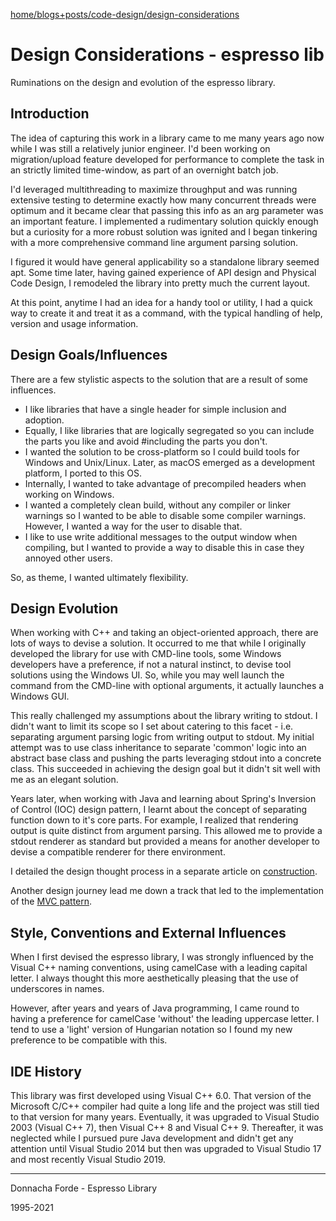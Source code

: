[home/](https://donnachaforde.github.io)[blogs+posts/](https://donnachaforde.github.io/blogs+posts/)[code-design/](https://donnachaforde.github.io/blogs+posts/code-design/)[design-considerations](./design-considerations.md)

# Design Considerations - espresso lib 
Ruminations on the design and evolution of the espresso library. 


## Introduction

The idea of capturing this work in a library came to me many years ago now
while I was still a relatively junior engineer. I'd been working on migration/upload feature developed for performance to complete the task in an strictly limited time-window, as part of an overnight batch job. 

I'd leveraged multithreading to maximize throughput and was running extensive testing to determine exactly how many concurrent threads were optimum and it became clear that passing this info as an arg parameter was an important feature. I implemented a rudimentary solution quickly enough but a curiosity for a more robust solution was ignited and I began tinkering with a more comprehensive command line argument parsing solution. 

I figured it would have general applicability so a standalone library seemed apt. Some time later, having gained experience of API design and Physical Code Design, I remodeled the library into pretty much the current layout. 

At this point, anytime I had an idea for a handy tool or utility, I had a quick way to create it and treat it as a command, with the typical handling of help, version and usage information. 



## Design Goals/Influences

There are a few stylistic aspects to the solution that are a result of some influences. 

* I like libraries that have a single header for simple inclusion and adoption. 
* Equally, I like libraries that are logically segregated so you can include the parts you like and avoid #including the parts you don't. 
* I wanted the solution to be cross-platform so I could build tools for Windows and Unix/Linux. Later, as macOS emerged as a development platform, I ported to this OS. 
* Internally, I wanted to take advantage of precompiled headers when working on Windows. 
* I wanted a completely clean build, without any compiler or linker warnings so I wanted to be able to disable some compiler warnings. However, I wanted a way for the user to disable that.
* I like to use write additional messages to the output window when compiling, but I wanted to provide a way to disable this in case they annoyed other users. 

So, as theme, I wanted ultimately flexibility. 




## Design Evolution


When working with C++ and taking an object-oriented approach, there are lots of ways to devise a solution. It occurred to me that while I originally developed the library for use with CMD-line tools, some Windows developers have a preference, if not a natural instinct, to devise tool solutions using the Windows UI. So, while you may well launch the command from the CMD-line with optional arguments, it actually launches a Windows GUI. 

This really challenged my assumptions about the library writing to stdout. I didn't want to limit its scope so I set about catering to this facet - i.e. separating argument parsing logic from writing output to stdout. My initial attempt was to use class inheritance to separate 'common' logic into an abstract base class and pushing the parts leveraging stdout into a concrete class. This succeeded in achieving the design goal but it didn't sit well with me as an elegant solution. 

Years later, when working with Java and learning about Spring's Inversion of Control (IOC) design pattern, I learnt about the concept of separating function down to it's core parts. For example, I realized that rendering output is quite distinct from argument parsing. This allowed me to provide a stdout renderer as standard but provided a means for another developer to devise a compatible renderer for there environment. 

I detailed the design thought process in a separate article on [construction](./object-construction.md). 

Another design journey lead me down a track that led to the implementation of the [MVC pattern](./object-construction.md). 


## Style, Conventions and External Influences

When I first devised the espresso library, I was strongly influenced by the Visual C++ naming conventions, using camelCase with a leading capital letter. I always thought this more aesthetically pleasing that the use of underscores in names.

However, after years and years of Java programming, I came round to having a preference for camelCase 'without' the leading uppercase letter. I tend to use a 'light' version of Hungarian notation so I found my new preference to be compatible with this. 


## IDE History

This library was first developed using Visual C++ 6.0. That version of the Microsoft C/C++ compiler had quite a long life and the project was still tied to that version for many years. Eventually, it was upgraded to Visual Studio 2003 (Visual C++ 7), then Visual C++ 8 and Visual C++ 9. Thereafter, it was neglected while I pursued pure Java development and didn't get any attention until Visual Studio 2014 but then was upgraded to Visual Studio 17 and most recently Visual Studio 2019. 

***
Donnacha Forde - Espresso Library

1995-2021

